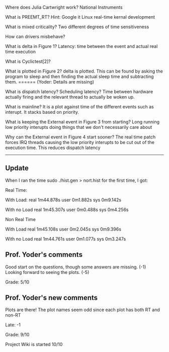 Where does Julia Cartwright work?
National Instruments

What is PREEMT_RT? Hint: Google it
Linux real-time kernal development

What is mixed criticality?
Two different degrees of time sensitiveness

How can drivers misbehave?


What is delta in Figure 1?
Latency: time between the event and actual real time execution 

What is Cyclictest[2]?


What is plotted in Figure 2?
delta is plotted. This can be found by asking the program to sleep 
and then finding the actual sleep time and subtracting them.
====== (Yoder:  Details are missing)

What is dispatch latency? Scheduling latency?
Time between hardware actually firing and the relevant thread to actually be woken up.

What is mainline?
It is a plot against time of the different events such as interupt. It stacks based on priority.

What is keeping the External event in Figure 3 from starting?
Long running low priority interupts doing things that we don't necessarily care about

Why can the External event in Figure 4 start sooner?
The real time patch forces IRQ threads causing the low priority interupts to be cut out of the execution time.
This reduces dispatch latency

-------------------------------------
Update
-------------------------------------
When I ran the time sudo ./hist.gen > nort.hist for the first time, I got:

Real Time:

With Load:
real    1m44.878s
user    0m1.882s
sys     0m9.142s

With no Load
real    1m45.307s
user    0m0.488s
sys     0m4.256s

Non Real Time

With Load
real    1m45.108s
user    0m2.045s
sys     0m9.396s

With no Load
real    1m44.761s
user    0m1.077s
sys     0m3.247s


## Prof. Yoder's comments
Good start on the questions, though some answers are missing.  (-1)
Looking forward to seeing the plots. (-5)

Grade:  5/10

## Prof. Yoder's new comments
Plots are there!  The plot names seem odd since each plot has both RT and non-RT

Late: -1

Grade:  9/10

Project Wiki is started  10/10